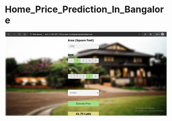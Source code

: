 # Home_Price_Prediction_In_Bangalore
![Website_img](https://github.com/debikaghosh22/Home_Price_Prediction_In_Bangalore/blob/master/Website_img.png?raw=true)
